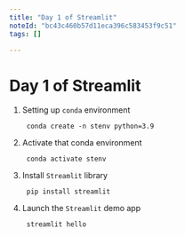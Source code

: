 ```yaml
---
title: "Day 1 of Streamlit"
noteId: "bc43c460b57d11eca396c583453f9c51"
tags: []

---
```


# Day 1 of Streamlit

1. Setting up `conda` environment
        
        conda create -n stenv python=3.9

2. Activate that conda environment

        conda activate stenv

3. Install `Streamlit` library

        pip install streamlit

4. Launch the `Streamlit` demo app

        streamlit hello

